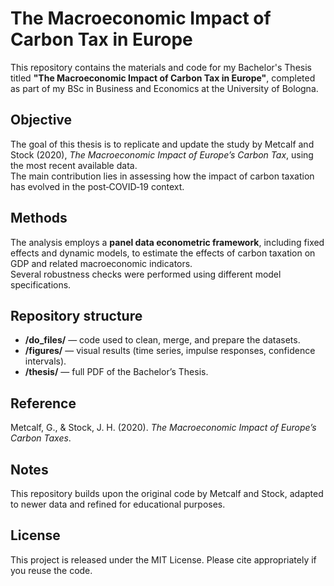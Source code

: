 # The Macroeconomic Impact of Carbon Tax in Europe

This repository contains the materials and code for my Bachelor's Thesis titled **"The Macroeconomic Impact of Carbon Tax in Europe"**, completed as part of my BSc in Business and Economics at the University of Bologna.

## Objective
The goal of this thesis is to replicate and update the study by Metcalf and Stock (2020), *The Macroeconomic Impact of Europe’s Carbon Tax*, using the most recent available data.  
The main contribution lies in assessing how the impact of carbon taxation has evolved in the post‑COVID‑19 context.

## Methods
The analysis employs a **panel data econometric framework**, including fixed effects and dynamic models, to estimate the effects of carbon taxation on GDP and related macroeconomic indicators.  
Several robustness checks were performed using different model specifications.

## Repository structure
- **/do_files/** — code used to clean, merge, and prepare the datasets.  
- **/figures/** — visual results (time series, impulse responses, confidence intervals).  
- **/thesis/** — full PDF of the Bachelor’s Thesis.  

## Reference
Metcalf, G., & Stock, J. H. (2020). *The Macroeconomic Impact of Europe’s Carbon Taxes*.

## Notes
This repository builds upon the original code by Metcalf and Stock, adapted to newer data and refined for educational purposes.

## License
This project is released under the MIT License. Please cite appropriately if you reuse the code.
